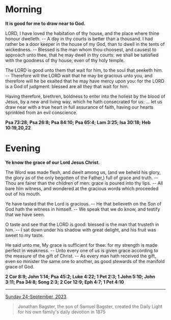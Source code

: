 # Morning

**It is good for me to draw near to God.**
 
LORD,  I have loved the habitation of thy house, and the place where thine  honour dwelleth. -- A day in thy courts is better than a thousand. I had  rather be a door keeper in the house of my God, than to dwell in the  tents of wickedness. -- Blessed is the man whom thou choosest, and  causest to approach unto thee, that he may dwell in thy courts: we shall  be satisfied with the goodness of thy house, even of thy holy temple.
 
The  LORD is good unto them that wait for him, to the soul that seeketh him. -- Therefore will the LORD wait that he may be gracious unto you, and  therefore will he be exalted that he may have mercy upon you: for the  LORD is a God of judgment: blessed are all they that wait for him.
 
Having  therefore, brethren, boldness to enter into the holiest by the blood of  Jesus, by a new and living way, which he hath consecrated for us: ...  let us draw near with a true heart in full assurance of faith, having  our hearts sprinkled from an evil conscience.  

**Psa 73:28; Psa 26:8; Psa 84:10; Psa 65:4; Lam 3:25; Isa 30:18; Heb 10:19,20,22**

# Evening

**Ye know the grace of our Lord Jesus Christ.**
 
The  Word was made flesh, and dwelt among us, (and we beheld his glory, the  glory as of the only begotten of the Father,) full of grace and truth. --  Thou are fairer than the children of men: grace is poured into thy  lips. -- All bare him witness, and wondered at the gracious words which  proceeded out of his mouth.
 
Ye have tasted that the Lord is  gracious. -- He that believeth on the Son of God hath the witness in  himself. -- We speak that we do know, and testify that we have seen.
 
O  taste and see that the LORD is good: blessed is the man that trusteth  in him. -- I sat down under his shadow with great delight, and his fruit  was sweet to my taste.
 
He said unto me, My grace is sufficient  for thee: for my strength is made perfect in weakness. -- Unto every one  of us is given grace according to the measure of the gift of Christ. --  As every man hath received the gift, even so minister the same one to  another, as good stewards of the manifold grace of God.  

**2 Cor 8:9; John 1:14; Psa 45:2; Luke 4:22; 1 Pet 2:3; 1 John 5:10; John 3:11; Psa 34:8; Song 2:3; 2 Cor 12:9; Eph 4:7; 1 Pet 4:10**

---

[Sunday 24-September, 2023](https://t.me/s/daily_light)

> Jonathan Bagster, the son of Samuel Bagster, created the Daily Light for his own family's daily devotion in 1875

